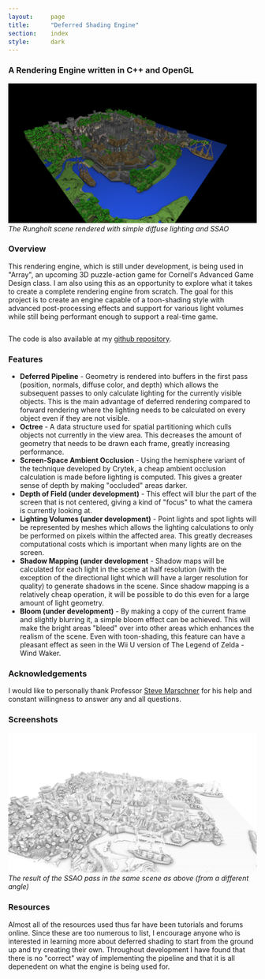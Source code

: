 ```yaml
---
layout:     page
title:      "Deferred Shading Engine"
section:	index
style:		dark
---
```


### A Rendering Engine written in C++ and OpenGL

![The Rungholt scene rendered with simple diffuse lighting and SSAO](../images/deferred.png)
*The Rungholt scene rendered with simple diffuse lighting and SSAO*

### Overview ###
This rendering engine, which is still under development, is being used in "Array", an upcoming 3D puzzle-action game for Cornell's Advanced Game Design class. I am also using this as an opportunity to explore what it takes to create a complete rendering engine from scratch. The goal for this project is to create an engine capable of a toon-shading style with advanced post-processing effects and support for various light volumes while still being performant enough to support a real-time game.

<pre></pre>
The code is also available at my [github repository](https://github.com/JAGJ10/DeferredRenderer).

### Features ###
- **Deferred Pipeline** - Geometry is rendered into buffers in the first pass (position, normals, diffuse color, and depth) which allows the subsequent passes to only calculate lighting for the currently visible objects. This is the main advantage of deferred rendering compared to forward rendering where the lighting needs to be calculated on every object even if they are not visible.
- **Octree** - A data structure used for spatial partitioning which culls objects not currently in the view area. This decreases the amount of geometry that needs to be drawn each frame, greatly increasing performance.
- **Screen-Space Ambient Occlusion** - Using the hemisphere variant of the technique developed by Crytek, a cheap ambient occlusion calculation is made before lighting is computed. This gives a greater sense of depth by making "occluded" areas darker.
- **Depth of Field (under development)** - This effect will blur the part of the screen that is not centered, giving a kind of "focus" to what the camera is currently looking at.
- **Lighting Volumes (under development)** - Point lights and spot lights will be represented by meshes which allows the lighting calculations to only be performed on pixels within the affected area. This greatly decreases computational costs which is important when many lights are on the screen.
- **Shadow Mapping (under development** - Shadow maps will be calculated for each light in the scene at half resolution (with the exception of the directional light which will have a larger resolution for quality) to generate shadows in the scene. Since shadow mapping is a relatively cheap operation, it will be possible to do this even for a large amount of light geometry.
- **Bloom (under development)** - By making a copy of the current frame and slightly blurring it, a simple bloom effect can be achieved. This will make the bright areas "bleed" over into other areas which enhances the realism of the scene. Even with toon-shading, this feature can have a pleasant effect as seen in the Wii U version of The Legend of Zelda - Wind Waker.

### Acknowledgements ###
I would like to personally thank Professor [Steve Marschner](http://www.cs.cornell.edu/~srm/) for his help and constant willingness to answer any and all questions.

### Screenshots ###
![The Rungholt scene rendered with simple diffuse lighting and SSAO](../images/ssao.png)
*The result of the SSAO pass in the same scene as above (from a different angle)*

### Resources ###
Almost all of the resources used thus far have been tutorials and forums online. Since these are too numerous to list, I encourage anyone who is interested in learning more about deferred shading to start from the ground up and try creating their own. Throughout development I have found that there is no "correct" way of implementing the pipeline and that it is all depenedent on what the engine is being used for.